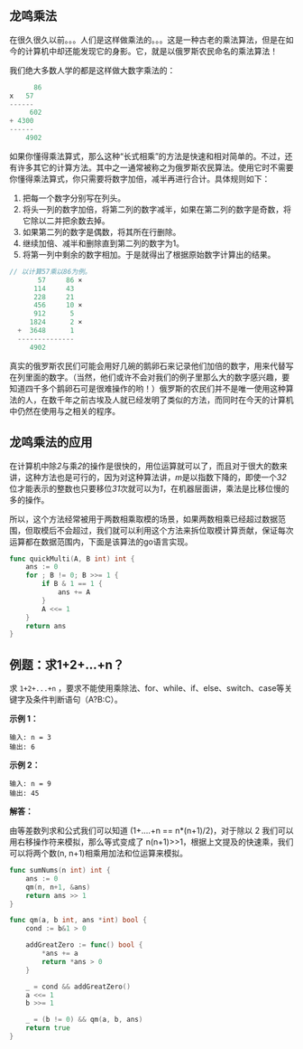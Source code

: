 ## 龙鸣乘法

在很久很久以前。。。人们是这样做乘法的。。。这是一种古老的乘法算法，但是在如今的计算机中却还能发现它的身影。它，就是以俄罗斯农民命名的乘法算法！

我们绝大多数人学的都是这样做大数字乘法的：

```go
	  86
x   57
------
	 602
+ 4300
------
	4902
```

如果你懂得乘法算式，那么这种“长式相乘”的方法是快速和相对简单的。不过，还有许多其它的计算方法。其中之一通常被称之为俄罗斯农民算法。使用它时不需要你懂得乘法算式，你只需要将数字加倍，减半再进行合计。具体规则如下：

1. 把每一个数字分别写在列头。
2. 将头一列的数字加倍，将第二列的数字减半，如果在第二列的数字是奇数，将它除以二并把余数去掉。
3. 如果第二列的数字是偶数，将其所在行删除。
4. 继续加倍、减半和删除直到第二列的数字为1。
5. 将第一列中剩余的数字相加。于是就得出了根据原始数字计算出的结果。

```js
// 以计算57乘以86为例。
       57     86 ×
      114     43
      228     21
      456     10 ×
      912      5
     1824      2 ×
  +  3648      1
  --------------
     4902
```

真实的俄罗斯农民们可能会用好几碗的鹅卵石来记录他们加倍的数字，用来代替写在列里面的数字。（当然，他们或许不会对我们的例子里那么大的数字感兴趣，要知道四千多个鹅卵石可是很难操作的哟！）俄罗斯的农民们并不是唯一使用这种算法的人，在数千年之前古埃及人就已经发明了类似的方法，而同时在今天的计算机中仍然在使用与之相关的程序。

## 龙鸣乘法的应用

在计算机中除*2*与乘*2*的操作是很快的，用位运算就可以了，而且对于很大的数来讲，这种方法也是可行的，因为对这种算法讲，*m*是以指数下降的，即使一个*32*位才能表示的整数也只要移位*31*次就可以为*1*，在机器层面讲，乘法是比移位慢的多的操作。

所以，这个方法经常被用于两数相乘取模的场景，如果两数相乘已经超过数据范围，但取模后不会超过，我们就可以利用这个方法来拆位取模计算贡献，保证每次运算都在数据范围内，下面是该算法的go语言实现。

```go
func quickMulti(A, B int) int {
	ans := 0
	for ; B != 0; B >>= 1 {
		if B & 1 == 1 {
			ans += A
		}
		A <<= 1
	}
	return ans
}
```

## 例题：求1+2+…+n？

求 `1+2+...+n` ，要求不能使用乘除法、for、while、if、else、switch、case等关键字及条件判断语句（A?B:C）。

**示例 1：**

```
输入: n = 3
输出: 6
```

**示例 2：**

```
输入: n = 9
输出: 45
```

**解答：**

由等差数列求和公式我们可以知道 (1+....+n == n*(n+1)/2)，对于除以 2 我们可以用右移操作符来模拟，那么等式变成了 n(n+1)>>1，根据上文提及的快速乘，我们可以将两个数(n, n+1)相乘用加法和位运算来模拟。

```go
func sumNums(n int) int {
	ans := 0
	qm(n, n+1, &ans)
	return ans >> 1
}

func qm(a, b int, ans *int) bool {
	cond := b&1 > 0

	addGreatZero := func() bool {
		*ans += a
		return *ans > 0
	}

	_ = cond && addGreatZero()
	a <<= 1
	b >>= 1

	_ = (b != 0) && qm(a, b, ans)
	return true
}
```

